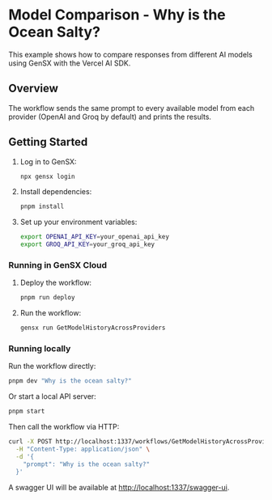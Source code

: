 # Model Comparison - Why is the Ocean Salty?

This example shows how to compare responses from different AI models using GenSX with the Vercel AI SDK.

## Overview

The workflow sends the same prompt to every available model from each provider (OpenAI and Groq by default) and prints the results.

## Getting Started

1. Log in to GenSX:

   ```bash
   npx gensx login
   ```

2. Install dependencies:

   ```bash
   pnpm install
   ```

3. Set up your environment variables:

   ```bash
   export OPENAI_API_KEY=your_openai_api_key
   export GROQ_API_KEY=your_groq_api_key
   ```

### Running in GenSX Cloud

1. Deploy the workflow:

   ```bash
   pnpm run deploy
   ```

2. Run the workflow:

   ```bash
   gensx run GetModelHistoryAcrossProviders
   ```

### Running locally

Run the workflow directly:

```bash
pnpm dev "Why is the ocean salty?"
```

Or start a local API server:

```bash
pnpm start
```

Then call the workflow via HTTP:

```bash
curl -X POST http://localhost:1337/workflows/GetModelHistoryAcrossProviders \
  -H "Content-Type: application/json" \
  -d '{
    "prompt": "Why is the ocean salty?"
  }'
```

A swagger UI will be available at [http://localhost:1337/swagger-ui](http://localhost:1337/swagger-ui).

